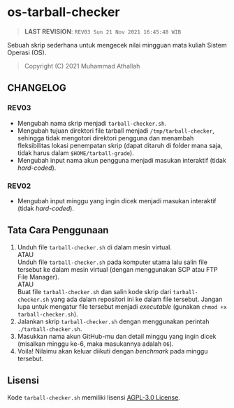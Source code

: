 # os-tarball-checker

> **LAST REVISION**: `REV03 Sun 21 Nov 2021 16:45:48 WIB`

Sebuah skrip sederhana untuk mengecek nilai mingguan mata kuliah Sistem Operasi (OS).

> Copyright (C) 2021 Muhammad Athallah

## CHANGELOG

### REV03
- Mengubah nama skrip menjadi `tarball-checker.sh`.
- Mengubah tujuan direktori file tarball menjadi `/tmp/tarball-checker`, sehingga tidak mengotori direktori pengguna dan menambah fleksibilitas lokasi penempatan skrip (dapat ditaruh di folder mana saja, tidak harus dalam `$HOME/tarball-grade`).
- Mengubah input nama akun pengguna menjadi masukan interaktif (tidak _hard-coded_).

### REV02
- Mengubah input minggu yang ingin dicek menjadi masukan interaktif (tidak _hard-coded_).

## Tata Cara Penggunaan

1. Unduh file `tarball-checker.sh` di dalam mesin virtual.<br>
   ATAU<br>
   Unduh file `tarball-checker.sh` pada komputer utama lalu salin file tersebut ke dalam mesin virtual (dengan menggunakan SCP atau FTP File Manager).<br>
   ATAU<br>
   Buat file `tarball-checker.sh` dan salin kode skrip dari `tarball-checker.sh` yang ada dalam repositori ini ke dalam file tersebut. Jangan lupa untuk mengatur file tersebut menjadi _executable_  (gunakan `chmod +x tarball-checker.sh`).
2. Jalankan skrip `tarball-checker.sh` dengan menggunakan perintah `./tarball-checker.sh`.
3. Masukkan nama akun GitHub-mu dan detail minggu yang ingin dicek (misalkan minggu ke-6, maka masukannya adalah `06`).
4. Voila! Nilaimu akan keluar diikuti dengan _benchmark_ pada minggu tersebut.

## Lisensi

Kode `tarball-checker.sh` memiliki lisensi [AGPL-3.0 License](LICENSE).
